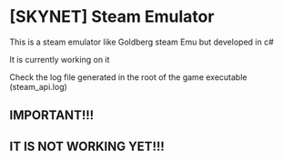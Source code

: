 # [SKYNET] Steam Emulator
This is a steam emulator like Goldberg steam Emu but developed in c#

It is currently working on it

Check the log file generated in the root of the game executable (steam_api.log) 

## IMPORTANT!!! 
## IT IS NOT WORKING YET!!! 
